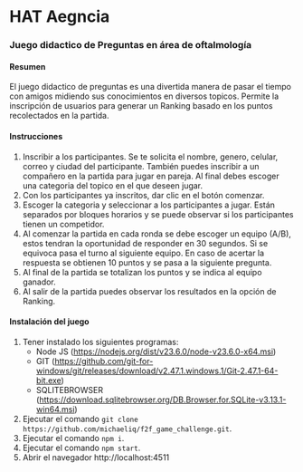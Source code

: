 # HAT Aegncia
### Juego didactico de Preguntas en área de oftalmología

#### Resumen

El juego didactico de preguntas es una divertida manera de pasar el tiempo con amigos midiendo sus conocimientos en diversos topicos. Permite la inscripción de usuarios para generar un Ranking basado en los puntos recolectados en la partida.

#### Instrucciones

1. Inscribir a los participantes. Se te solicita el nombre, genero, celular, correo y ciudad del participante. También puedes inscribir a un compañero en la partida para jugar en pareja. Al final debes escoger una categoria del topico en el que deseen jugar.
2. Con los participantes ya inscritos, dar clic en el botón comenzar.
3. Escoger la categoria y seleccionar a los participantes a jugar. Están separados por bloques horarios y se puede observar si los participantes tienen un competidor.
4. Al comenzar la partida en cada ronda se debe escoger un equipo (A/B), estos tendran la oportunidad de responder en 30 segundos. Si se equivoca pasa el turno al siguiente equipo. En caso de acertar la respuesta se obtienen 10 puntos y se pasa a la siguiente pregunta.
5. Al final de la partida se totalizan los puntos y se indica al equipo ganador.
6. Al salir de la partida puedes observar los resultados en la opción de Ranking.

#### Instalación del juego

1. Tener instalado los siguientes programas:
    - Node JS (https://nodejs.org/dist/v23.6.0/node-v23.6.0-x64.msi)
    - GIT (https://github.com/git-for-windows/git/releases/download/v2.47.1.windows.1/Git-2.47.1-64-bit.exe)
    - SQLITEBROWSER (https://download.sqlitebrowser.org/DB.Browser.for.SQLite-v3.13.1-win64.msi)
2. Ejecutar el comando ```git clone https://github.com/michaeliq/f2f_game_challenge.git```.
3. Ejecutar el comando ```npm i```.
4. Ejecutar el comando ```npm start```.
5. Abrir el navegador http://localhost:4511